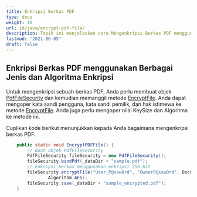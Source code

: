 ```yaml
---
title: Enkripsi Berkas PDF
type: docs
weight: 10
url: id/java/encrypt-pdf-file/
description: Topik ini menjelaskan cara Mengenkripsi Berkas PDF menggunakan Kelas PdfFileSecurity.
lastmod: "2021-06-05"
draft: false
---
```


## Enkripsi Berkas PDF menggunakan Berbagai Jenis dan Algoritma Enkripsi

Untuk mengenkripsi sebuah berkas PDF, Anda perlu membuat objek [PdfFileSecurity](https://reference.aspose.com/pdf/java/com.aspose.pdf.facades/PdfFileSecurity) dan kemudian memanggil metode [EncryptFile](https://reference.aspose.com/pdf/java/com.aspose.pdf.facades/PdfFileSecurity#encryptFile-java.lang.String-java.lang.String-com.aspose.pdf.facades.DocumentPrivilege-int-). Anda dapat mengoper kata sandi pengguna, kata sandi pemilik, dan hak istimewa ke metode [EncryptFile](https://reference.aspose.com/pdf/java/com.aspose.pdf.facades/PdfFileSecurity#encryptFile-java.lang.String-java.lang.String-com.aspose.pdf.facades.DocumentPrivilege-int-). Anda juga perlu mengoper nilai KeySize dan Algoritma ke metode ini.

Cuplikan kode berikut menunjukkan kepada Anda bagaimana mengenkripsi berkas PDF.

```java
    public static void EncryptPDFFile() {
        // Buat objek PdfFileSecurity
        PdfFileSecurity fileSecurity = new PdfFileSecurity();
        fileSecurity.bindPdf(_dataDir + "sample.pdf");
        // Enkripsi berkas menggunakan enkripsi 256-bit
        fileSecurity.encryptFile("User_P@ssw0rd", "OwnerP@ssw0rd", DocumentPrivilege.getPrint(), KeySize.x256,
                Algorithm.AES);
        fileSecurity.save(_dataDir + "sample_encrypted.pdf");
    }
```